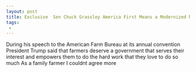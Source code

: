 ```yaml
---
layout: post
title: Exclusive  Sen Chuck Grassley America First Means a Modernized NAFTA
tags:
 -
---
```

During his speech to the American Farm Bureau at its annual convention President Trump said that farmers deserve a government that serves their interest and empowers them to do the hard work that they love to do so much As a family farmer I couldnt agree more

